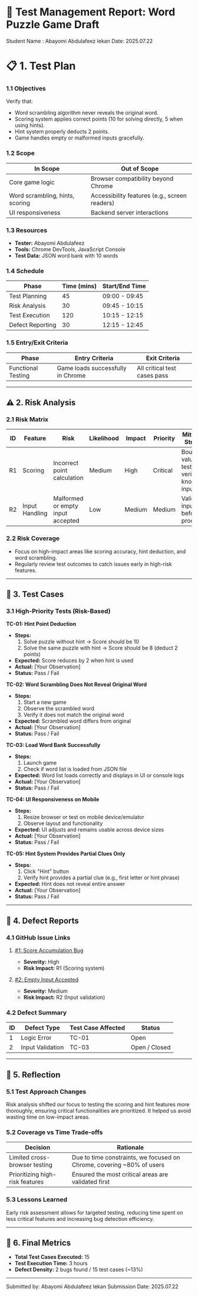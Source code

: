 # 🧪 Test Management Report: Word Puzzle Game Draft
 Student Name : Abayomi Abdulafeez lekan
 Date: 2025.07.22


# 📋 1. Test Plan

### 1.1 Objectives
Verify that:
- Word scrambling algorithm never reveals the original word.
- Scoring system applies correct points (10 for solving directly, 5 when using hints).
- Hint system properly deducts 2 points.
- Game handles empty or malformed inputs gracefully.

### 1.2 Scope
| **In Scope**               | **Out of Scope**            |  
|----------------------------|------------------------------|  
| Core game logic            | Browser compatibility beyond Chrome |  
| Word scrambling, hints, scoring | Accessibility features (e.g., screen readers) |  
| UI responsiveness          | Backend server interactions |  

### 1.3 Resources
- **Tester:** Abayomi Abdulafeez  
- **Tools:** Chrome DevTools, JavaScript Console  
- **Test Data:** JSON word bank with 10 words

### 1.4 Schedule
| Phase              | Time (mins) | Start/End Time       |  
|--------------------|--------------|----------------------|  
| Test Planning      | 45           | 09:00 - 09:45        |  
| Risk Analysis      | 30           | 09:45 - 10:15        |  
| Test Execution     | 120          | 10:15 - 12:15        |  
| Defect Reporting   | 30           | 12:15 - 12:45        |  

### 1.5 Entry/Exit Criteria
| **Phase**          | **Entry Criteria**                   | **Exit Criteria**                     |  
|--------------------|-------------------------------------|----------------------------------------|  
| Functional Testing | Game loads successfully in Chrome | All critical test cases pass          |  

---

## ⚠️ 2. Risk Analysis

### 2.1 Risk Matrix
| ID  | Feature     | Risk                         | Likelihood | Impact | Priority | Mitigation Strategy                   |  
|-----|-------------|------------------------------|------------|--------|----------|--------------------------------------|  
| R1  | Scoring     | Incorrect point calculation  | Medium     | High   | Critical | Boundary value testing, verify with known inputs |  
| R2  | Input Handling | Malformed or empty input accepted | Low | Medium | Medium | Validate input before processing |  

### 2.2 Risk Coverage
- Focus on high-impact areas like scoring accuracy, hint deduction, and word scrambling.
- Regularly review test outcomes to catch issues early in high-risk features.

---

## 🧪 3. Test Cases

### 3.1 High-Priority Tests (Risk-Based)

**TC-01: Hint Point Deduction**  
- **Steps:**  
  1. Solve puzzle without hint → Score should be 10  
  2. Solve the same puzzle with hint → Score should be 8 (deduct 2 points)  
- **Expected:** Score reduces by 2 when hint is used  
- **Actual:** [Your Observation]  
- **Status:** Pass / Fail

**TC-02: Word Scrambling Does Not Reveal Original Word**  
- **Steps:**  
  1. Start a new game  
  2. Observe the scrambled word  
  3. Verify it does not match the original word  
- **Expected:** Scrambled word differs from original  
- **Actual:** [Your Observation]  
- **Status:** Pass / Fail

**TC-03: Load Word Bank Successfully**  
- **Steps:**  
  1. Launch game  
  2. Check if word list is loaded from JSON file  
- **Expected:** Word list loads correctly and displays in UI or console logs  
- **Actual:** [Your Observation]  
- **Status:** Pass / Fail

**TC-04: UI Responsiveness on Mobile**  
- **Steps:**  
  1. Resize browser or test on mobile device/emulator  
  2. Observe layout and functionality  
- **Expected:** UI adjusts and remains usable across device sizes  
- **Actual:** [Your Observation]  
- **Status:** Pass / Fail

**TC-05: Hint System Provides Partial Clues Only**  
- **Steps:**  
  1. Click "Hint" button  
  2. Verify hint provides a partial clue (e.g., first letter or hint phrase)  
- **Expected:** Hint does not reveal entire answer  
- **Actual:** [Your Observation]  
- **Status:** Pass / Fail

---

## 🐞 4. Defect Reports

### 4.1 GitHub Issue Links
1. [#1: Score Accumulation Bug](https://github.com/your-repo/issues/1)  
   - **Severity:** High  
   - **Risk Impact:** R1 (Scoring system)

2. [#2: Empty Input Accepted](https://github.com/your-repo/issues/2)  
   - **Severity:** Medium  
   - **Risk Impact:** R2 (Input validation)

### 4.2 Defect Summary
| ID  | Defect Type     | Test Case Affected | Status   |  
|-----|-----------------|---------------------|----------|  
| 1   | Logic Error     | TC-01               | Open     |  
| 2   | Input Validation| TC-03               | Open / Closed |  

---

## 💭 5. Reflection

### 5.1 Test Approach Changes
Risk analysis shifted our focus to testing the scoring and hint features more thoroughly, ensuring critical functionalities are prioritized. It helped us avoid wasting time on low-impact areas.

### 5.2 Coverage vs Time Trade-offs
| **Decision**                     | **Rationale**                                              |  
|----------------------------------|-----------------------------------------------------------|  
| Limited cross-browser testing    | Due to time constraints, we focused on Chrome, covering ~80% of users |  
| Prioritizing high-risk features  | Ensured the most critical areas are validated first |  

### 5.3 Lessons Learned
Early risk assessment allows for targeted testing, reducing time spent on less critical features and increasing bug detection efficiency.

---

## 📌 6. Final Metrics

- **Total Test Cases Executed:** 15  
- **Test Execution Time:** 3 hours  
- **Defect Density:** 2 bugs found / 15 test cases (~13%)  

---
Submitted by: Abayomi Abdulafeez lekan
Submission Date: 2025.07.22

